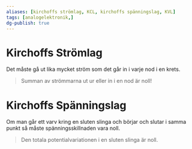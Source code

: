 ```yaml
---
aliases: [kirchoffs strömlag, KCL, kirchoffs spänningslag, KVL]
tags: [analogelektronik,]
dg-publish: true
---
```


# Kirchoffs Strömlag
Det måste gå ut lika mycket ström som det går in i varje nod i en krets. 
> Summan av strömmarna ut ur eller in i en nod är noll!

# Kirchoffs Spänningslag
Om man går ett varv kring en sluten slinga och börjar och slutar i samma punkt så måste spänningsskillnaden vara noll. 
> Den totala potentialvariationen i en sluten slinga är noll. 